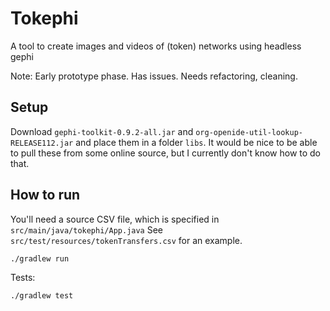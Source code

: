 # Tokephi

A tool to create images and videos of (token) networks using headless gephi


Note: Early prototype phase. Has issues. Needs refactoring, cleaning.


## Setup
Download `gephi-toolkit-0.9.2-all.jar` and `org-openide-util-lookup-RELEASE112.jar` and place them in a folder `libs`.
It would be nice to be able to pull these from some online source, but I currently don't know how to do that.


## How to run
You'll need a source CSV file, which is specified in `src/main/java/tokephi/App.java`
See `src/test/resources/tokenTransfers.csv` for an example.

```
./gradlew run
```

Tests:
```
./gradlew test
```
